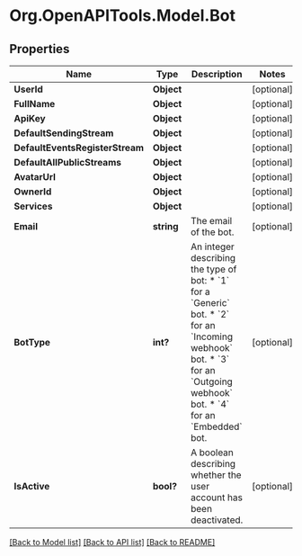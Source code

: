# Org.OpenAPITools.Model.Bot

## Properties

Name | Type | Description | Notes
------------ | ------------- | ------------- | -------------
**UserId** | **Object** |  | [optional] 
**FullName** | **Object** |  | [optional] 
**ApiKey** | **Object** |  | [optional] 
**DefaultSendingStream** | **Object** |  | [optional] 
**DefaultEventsRegisterStream** | **Object** |  | [optional] 
**DefaultAllPublicStreams** | **Object** |  | [optional] 
**AvatarUrl** | **Object** |  | [optional] 
**OwnerId** | **Object** |  | [optional] 
**Services** | **Object** |  | [optional] 
**Email** | **string** | The email of the bot.  | [optional] 
**BotType** | **int?** | An integer describing the type of bot: * &#x60;1&#x60; for a &#x60;Generic&#x60; bot. * &#x60;2&#x60; for an &#x60;Incoming webhook&#x60; bot. * &#x60;3&#x60; for an &#x60;Outgoing webhook&#x60; bot. * &#x60;4&#x60; for an &#x60;Embedded&#x60; bot.  | [optional] 
**IsActive** | **bool?** | A boolean describing whether the user account has been deactivated.  | [optional] 

[[Back to Model list]](../README.md#documentation-for-models) [[Back to API list]](../README.md#documentation-for-api-endpoints) [[Back to README]](../README.md)

